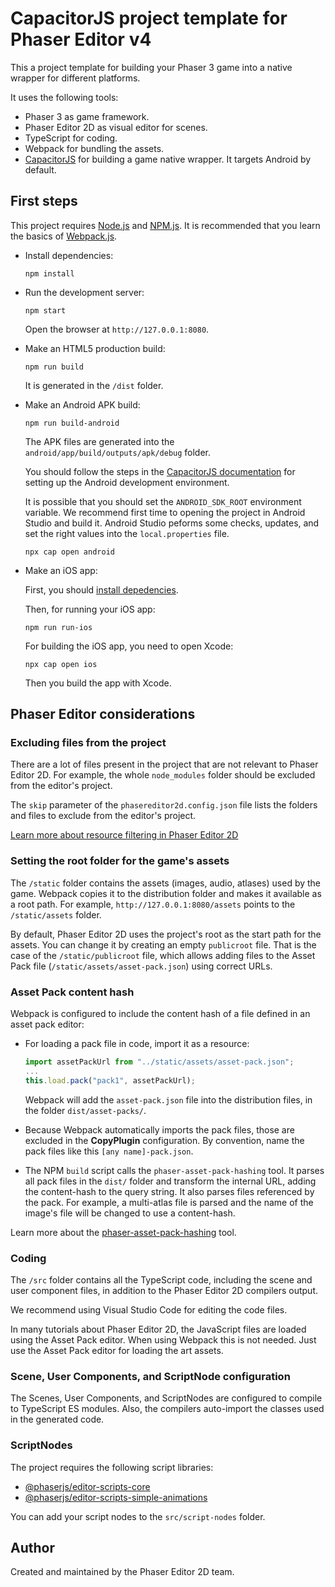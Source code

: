 # CapacitorJS project template for Phaser Editor v4

This a project template for building your Phaser 3 game into a native wrapper for different platforms.

It uses the following tools:

* Phaser 3 as game framework.
* Phaser Editor 2D as visual editor for scenes.
* TypeScript for coding.
* Webpack for bundling the assets.
* [CapacitorJS](https://capacitorjs.com) for building a game native wrapper. It targets Android by default.

## First steps

This project requires [Node.js](https://nodejs.org) and [NPM.js](https://www.npmjs.com). It is recommended that you learn the basics of [Webpack.js](https://www/webpack.js.org).

* Install dependencies:

    ```
    npm install
    ```

* Run the development server:

    ```
    npm start
    ```

    Open the browser at `http://127.0.0.1:8080`.

* Make an HTML5 production build:

    ```
    npm run build
    ```

    It is generated in the `/dist` folder.

* Make an Android APK build:

    ```
    npm run build-android
    ```

    The APK files are generated into the `android/app/build/outputs/apk/debug` folder.

    You should follow the steps in the [CapacitorJS documentation](https://capacitorjs.com/docs/android) for setting up the Android development environment.

    It is possible that you should set the `ANDROID_SDK_ROOT` environment variable. We recommend first time to opening the project in Android Studio and build it. Android Studio peforms some checks, updates, and set the right values into the `local.properties` file.

    ```
    npx cap open android
    ```

* Make an iOS app:

    First, you should [install depedencies](https://capacitorjs.com/docs/ios).

    Then, for running your iOS app:

    ```
    npm run run-ios
    ```

    For building the iOS app, you need to open Xcode:

    ```
    npx cap open ios
    ```

    Then you build the app with Xcode.

## Phaser Editor considerations

### Excluding files from the project

There are a lot of files present in the project that are not relevant to Phaser Editor 2D. For example, the whole `node_modules` folder should be excluded from the editor's project.

The `skip` parameter of the `phasereditor2d.config.json` file lists the folders and files to exclude from the editor's project. 

[Learn more about resource filtering in Phaser Editor 2D](https://help.phasereditor2d.com/v3/misc/resources-filtering.html)

### Setting the root folder for the game's assets

The `/static` folder contains the assets (images, audio, atlases) used by the game. Webpack copies it to the distribution folder and makes it available as a root path. For example, `http://127.0.0.1:8080/assets` points to the `/static/assets` folder.

By default, Phaser Editor 2D uses the project's root as the start path for the assets. You can change it by creating an empty `publicroot` file. That is the case of the `/static/publicroot` file, which allows adding files to the Asset Pack file (`/static/assets/asset-pack.json`) using correct URLs.

### Asset Pack content hash

Webpack is configured to include the content hash of a file defined in an asset pack editor:

* For loading a pack file in code, import it as a resource:
    ```javascript
    import assetPackUrl from "../static/assets/asset-pack.json";
    ...
    this.load.pack("pack1", assetPackUrl);
    ```
    Webpack will add the `asset-pack.json` file into the distribution files, in the folder `dist/asset-packs/`.

* Because Webpack automatically imports the pack files, those are excluded in the **CopyPlugin** configuration. By convention, name the pack files like this `[any name]-pack.json`.

* The NPM `build` script calls the `phaser-asset-pack-hashing` tool. It parses all pack files in the `dist/` folder and transform the internal URL, adding the content-hash to the query string. It also parses files referenced by the pack. For example, a multi-atlas file is parsed and the name of the image's file will be changed to use a content-hash.

Learn more about the [phaser-asset-pack-hashing](https://www.npmjs.com/package/phaser-asset-pack-hashing) tool.

### Coding

The `/src` folder contains all the TypeScript code, including the scene and user component files, in addition to the Phaser Editor 2D compilers output.

We recommend using Visual Studio Code for editing the code files.

In many tutorials about Phaser Editor 2D, the JavaScript files are loaded using the Asset Pack editor. When using Webpack this is not needed. Just use the Asset Pack editor for loading the art assets.

### Scene, User Components, and ScriptNode configuration

The Scenes, User Components, and ScriptNodes are configured to compile to TypeScript ES modules. Also, the compilers auto-import the classes used in the generated code.

### ScriptNodes

The project requires the following script libraries:

* [@phaserjs/editor-scripts-core](https://www.npmjs.com/package/@phaserjs/editor-scripts-core)
* [@phaserjs/editor-scripts-simple-animations](https://www.npmjs.com/package/@phaserjs/editor-scripts-simple-animations)

You can add your script nodes to the `src/script-nodes` folder.

## Author

Created and maintained by the Phaser Editor 2D team.

